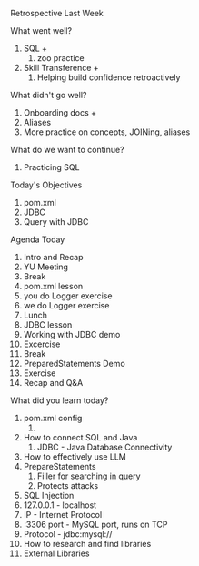Retrospective Last Week

What went well?

1. SQL +
   1. zoo practice
2. Skill Transference + 
   1. Helping build confidence retroactively


What didn't go well?

1. Onboarding docs + 
2. Aliases
3. More practice on concepts, JOINing, aliases


What do we want to continue?

1. Practicing SQL

Today's Objectives

1. pom.xml
2. JDBC
3. Query with JDBC

Agenda Today

1. Intro and Recap
2. YU Meeting
3. Break
4. pom.xml lesson
5. you do Logger exercise
6. we do Logger exercise
7. Lunch
8. JDBC lesson
9. Working with JDBC demo
10. Excercise
11. Break
12. PreparedStatements Demo
13. Exercise
14. Recap and Q&A

What did you learn today?

1. pom.xml config
   1. <dependencies> <dependency> </dependency> </dependencies>
2. How to connect SQL and Java
   1. JDBC - Java Database Connectivity
3. How to effectively use LLM
4. PrepareStatements
   1. Filler for searching in query
   2. Protects attacks
5. SQL Injection
6. 127.0.0.1 - localhost
7. IP - Internet Protocol
8. :3306 port - MySQL port, runs on TCP
9. Protocol - jdbc:mysql://
10. How to research and find libraries
11. External Libraries